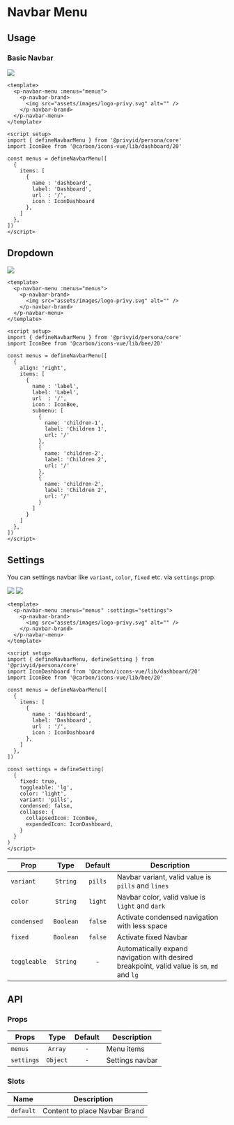 <script setup>
  import pNavbarMenu from './NavbarMenu.vue'
  import pNavbarBrand from '../navbar/NavbarBrand.vue'
  import pNavbar from '../navbar/Navbar.vue'
  import { defineNavbarMenu, defineSetting } from './use-navbar-menu'
  import IconBee from '@carbon/icons-vue/lib/bee/20'
  import IconDashboard from '@carbon/icons-vue/lib/dashboard/20'
  import pAvatar from '../avatar/Avatar.vue'

  const basic = defineNavbarMenu([
    {
      items: [
        {
          name : 'dashboard',
          label: 'Dashboard',
          url  : '/',
          icon : IconDashboard
        },
        // {
        //   name : 'contacts',
        //   label: 'Contacts',
        //   url  : '/',
        //   icon : IconBee,
        //   submenu: [
        //     {
        //       name: 'children-1',
        //       label: 'Children 1',
        //       url: '/'
        //     },
        //     {
        //       name: 'children-2',
        //       label: 'Children 2',
        //       url: '/'
        //     },
        //     {
        //       name: 'children-2',
        //       label: 'Children 2',
        //       url: '/'
        //     }
        //   ]
        // }
      ]
    },
  ])

  const dropdown = defineNavbarMenu([
    {
      align: 'right',
      items: [
        {
          name : 'label',
          label: 'Label',
          url  : '/',
          icon : IconBee,
          submenu: [
            {
              name: 'children-1',
              label: 'Children 1',
              url: '/'
            },
            {
              name: 'children-2',
              label: 'Children 2',
              url: '/'
            },
            {
              name: 'children-2',
              label: 'Children 2',
              url: '/'
            }
          ]
        }
      ]
    },
  ])

  const setup = defineSetting(
    {
      fixed: true,
      toggleable: 'lg',
      color: 'light'
    }
  )

  const setting = defineSetting(
    {
      fixed: true,
      toggleable: 'lg',
      color: 'light',
      variant: 'pills',
      condensed: false,
      collapse: {
        collapsedIcon: IconBee,
        expandedIcon: IconDashboard,
      }
    }
  )
</script>

<style scoped>
  .preview {
    @apply block relative;

    &--fixed {
      @apply h-36 overflow-hidden;

      .navbar--fixed {
        @apply absolute z-10;
      }
    }
  }
</style>

# Navbar Menu

## Usage

### Basic Navbar

<preview class="flex-grow">
  <p-navbar-menu :menus="basic">
    <p-navbar-brand>
      <img src="../../public/assets/images/logo-privy-icon.svg" />
    </p-navbar-brand>
  </p-navbar-menu>
</preview>

```vue
<template>
  <p-navbar-menu :menus="menus">
    <p-navbar-brand>
      <img src="assets/images/logo-privy.svg" alt="" />
    </p-navbar-brand>
  </p-navbar-menu>
</template>

<script setup>
import { defineNavbarMenu } from '@privyid/persona/core'
import IconBee from '@carbon/icons-vue/lib/dashboard/20'

const menus = defineNavbarMenu([
  {
    items: [
      {
        name : 'dashboard',
        label: 'Dashboard',
        url  : '/',
        icon : IconDashboard
      },
    ]
  },
])
</script>
```
## Dropdown

<preview class="flex-grow">
  <p-navbar-menu :menus="dropdown">
    <p-navbar-brand>
      <img src="../../public/assets/images/logo-privy-icon.svg" />
    </p-navbar-brand>
  </p-navbar-menu>
</preview>

```vue
<template>
  <p-navbar-menu :menus="menus">
    <p-navbar-brand>
      <img src="assets/images/logo-privy.svg" alt="" />
    </p-navbar-brand>
  </p-navbar-menu>
</template>

<script setup>
import { defineNavbarMenu } from '@privyid/persona/core'
import IconBee from '@carbon/icons-vue/lib/bee/20'

const menus = defineNavbarMenu([
  {
    align: 'right',
    items: [
      {
        name : 'label',
        label: 'Label',
        url  : '/',
        icon : IconBee,
        submenu: [
          {
            name: 'children-1',
            label: 'Children 1',
            url: '/'
          },
          {
            name: 'children-2',
            label: 'Children 2',
            url: '/'
          },
          {
            name: 'children-2',
            label: 'Children 2',
            url: '/'
          }
        ]
      }
    ]
  },
])
</script>
```

## Settings
You can settings navbar like `variant`, `color`, `fixed` etc. via `settings` prop.

<preview class="preview--fixed">
  <p-navbar-menu :menus="basic" :settings="setting">
    <p-navbar-brand>
      <img src="../../public/assets/images/logo-privy-icon.svg" />
    </p-navbar-brand>
  </p-navbar-menu>
</preview>

<preview class="preview--fixed">
  <p-navbar-menu :menus="basic" :settings="setup">
    <p-navbar-brand>
      <img src="../../public/assets/images/logo-privy-icon.svg" />
    </p-navbar-brand>
  </p-navbar-menu>
</preview>

```vue
<template>
  <p-navbar-menu :menus="menus" :settings="settings">
    <p-navbar-brand>
      <img src="assets/images/logo-privy.svg" alt="" />
    </p-navbar-brand>
  </p-navbar-menu>
</template>

<script setup>
import { defineNavbarMenu, defineSetting } from '@privyid/persona/core'
import IconDashboard from '@carbon/icons-vue/lib/dashboard/20'
import IconBee from '@carbon/icons-vue/lib/bee/20'

const menus = defineNavbarMenu([
  {
    items: [
      {
        name : 'dashboard',
        label: 'Dashboard',
        url  : '/',
        icon : IconDashboard
      },
    ]
  },
])

const settings = defineSetting(
  {
    fixed: true,
    toggleable: 'lg',
    color: 'light',
    variant: 'pills',
    condensed: false,
    collapse: {
      collapsedIcon: IconBee,
      expandedIcon: IconDashboard,
    }
  }
)
</script>
```
| Prop            |   Type    | Default     | Description                                                       |
|-----------------|:---------:|:-----------:|-------------------------------------------------------------------|
| `variant`       | `String`  | `pills`     | Navbar variant, valid value is `pills` and `lines`                |
| `color`         | `String`  | `light`     | Navbar color, valid value is `light` and `dark`                   |
| `condensed`     | `Boolean` | `false`     | Activate condensed navigation with less space                     |
| `fixed`         | `Boolean` | `false`     | Activate fixed Navbar                                             |
| `toggleable`    | `String`  | -           | Automatically expand navigation with desired breakpoint, valid value is `sm`, `md` and `lg`          |

## API

### Props

| Props          |   Type    | Default     | Description                                                       |
|----------------|:---------:|:-----------:|-------------------------------------------------------------------|
| `menus`        | `Array`   | `-`         | Menu items                                                        |
| `settings`     | `Object`  | `-`         | Settings navbar                                                   |

### Slots

| Name             | Description                                             |
|------------------|---------------------------------------------------------|
| `default`        | Content to place Navbar Brand                          |
